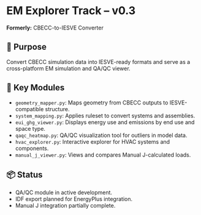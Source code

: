 # EM Explorer Track – v0.3

**Formerly:** CBECC-to-IESVE Converter

## 🎯 Purpose
Convert CBECC simulation data into IESVE-ready formats and serve as a cross-platform EM simulation and QA/QC viewer.

## 🧩 Key Modules
- `geometry_mapper.py`: Maps geometry from CBECC outputs to IESVE-compatible structure.
- `system_mapping.py`: Applies ruleset to convert systems and assemblies.
- `eui_ghg_viewer.py`: Displays energy use and emissions by end use and space type.
- `qaqc_heatmap.py`: QA/QC visualization tool for outliers in model data.
- `hvac_explorer.py`: Interactive explorer for HVAC systems and components.
- `manual_j_viewer.py`: Views and compares Manual J-calculated loads.

## 📦 Status
- QA/QC module in active development.
- IDF export planned for EnergyPlus integration.
- Manual J integration partially complete.
